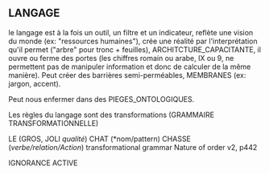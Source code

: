 ## LANGAGE

le langage est à la fois un outil, un filtre et un indicateur, reflète une vision du monde (ex: "ressources humaines"), crée une réalité par l'interprétation qu'il permet ("arbre" pour tronc + feuilles), ARCHITCTURE_CAPACITANTE, il ouvre ou ferme des portes (les chiffres  romain ou arabe, IX ou 9, ne permettent pas de manipuler information et donc de calculer de la même manière). Peut créer des barrières semi-perméables, MEMBRANES (ex: jargon, accent).

Peut nous enfermer dans des PIEGES_ONTOLOGIQUES. 

Les règles du langage sont des transformations (GRAMMAIRE TRANSFORMATIONNELLE)

LE (GROS, JOLI *qualité*) CHAT (*nom/pattern) CHASSE (*verbe/relation/Action*)
transformational grammar Nature of order v2, p442


IGNORANCE ACTIVE

